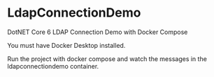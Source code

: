 # LdapConnectionDemo
DotNET Core 6 LDAP Connection Demo with Docker Compose

You must have Docker Desktop installed.

Run the project with docker compose and watch the messages in the ldapconnectiondemo container.
